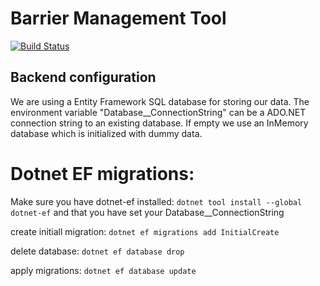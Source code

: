 # Barrier Management Tool
[![Build Status](https://dev.azure.com/lambdaville/Fusion-BMT/_apis/build/status/equinor.fusion-bmt?branchName=master)](https://dev.azure.com/lambdaville/Fusion-BMT/_build/latest?definitionId=22&branchName=master)

## Backend configuration
We are using a Entity Framework SQL database for storing our data.
The environment variable "Database__ConnectionString" can be a ADO.NET connection string to an existing
database. If empty we use an InMemory database which is initialized with dummy data.

# Dotnet EF migrations:
Make sure you have dotnet-ef installed: ```dotnet tool install --global dotnet-ef```
and that you have set your Database__ConnectionString

create initiall migration: ```dotnet ef migrations add InitialCreate```

delete database: ```dotnet ef database drop```

apply migrations: ```dotnet ef database update```
